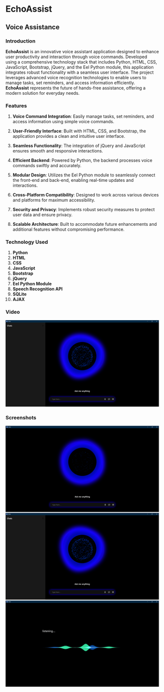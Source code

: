 # EchoAssist
## Voice Assistance

### Introduction
**EchoAssist** is an innovative voice assistant application designed to enhance user productivity and interaction through voice commands. Developed using a comprehensive technology stack that includes Python, HTML, CSS, JavaScript, Bootstrap, jQuery, and the Eel Python module, this application integrates robust functionality with a seamless user interface. The project leverages advanced voice recognition technologies to enable users to manage tasks, set reminders, and access information efficiently. **EchoAssist** represents the future of hands-free assistance, offering a modern solution for everyday needs.

### Features

1. **Voice Command Integration**: Easily manage tasks, set reminders, and access information using simple voice commands.

2. **User-Friendly Interface**: Built with HTML, CSS, and Bootstrap, the application provides a clean and intuitive user interface.

3. **Seamless Functionality**: The integration of jQuery and JavaScript ensures smooth and responsive interactions.

4. **Efficient Backend**: Powered by Python, the backend processes voice commands swiftly and accurately.

5. **Modular Design**: Utilizes the Eel Python module to seamlessly connect the front-end and back-end, enabling real-time updates and interactions.

6. **Cross-Platform Compatibility**: Designed to work across various devices and platforms for maximum accessibility.

7. **Security and Privacy**: Implements robust security measures to protect user data and ensure privacy.

8. **Scalable Architecture**: Built to accommodate future enhancements and additional features without compromising performance.


### Technology Used

1. **Python**
2. **HTML**
3. **CSS**
4. **JavaScript**
5. **Bootstrap**
6. **jQuery**
7. **Eel Python Module**
8. **Speech Recognition API**
9. **SQLite**
10. **AJAX**

### Video
[![Watch the video](https://github.com/parth022002/Voice-Assistant/blob/main/Output(Screenshots)/Screenshot%202.png)](https://vimeo.com/957169913)

### Screenshots
<img src="Output(Screenshots)\Screenshot 1.png" alt="Screenshot 1" >
<br />
<img src="Output(Screenshots)\Screenshot 2.png" alt="Screenshot 2" > 
<br />
<img src="Output(Screenshots)\Screenshot 3.png" alt="Screenshot 3" >
<br />
